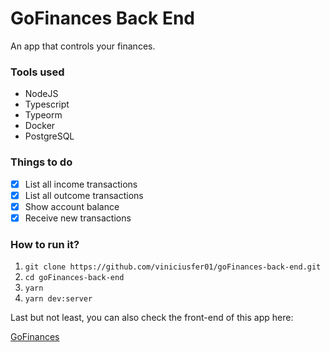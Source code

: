 # GoFinances Back End
An app that controls your finances.

### Tools used

- NodeJS
- Typescript
- Typeorm
- Docker
- PostgreSQL

### Things to do

- [x] List all income transactions
- [x] List all outcome transactions
- [x] Show account balance
- [X] Receive new transactions

### How to run it?

1. `git clone https://github.com/viniciusfer01/goFinances-back-end.git`
2. `cd goFinances-back-end`
3. `yarn`
4. `yarn dev:server`

Last but not least, you can also check the front-end of this app here:

[GoFinances](https://github.com/viniciusfer01/goFinances)
